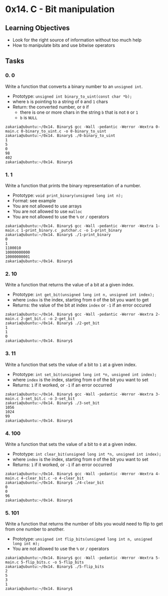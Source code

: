 # 0x14. C - Bit manipulation

## Learning Objectives

- Look for the right source of information without too much help
- How to manipulate bits and use bitwise operators

## Tasks

### 0. 0

Write a function that converts a binary number to an `unsigned int`.

- Prototype: `unsigned int binary_to_uint(const char *b);`
- where `b` is pointing to a string of `0` and `1` chars
- Return: the converted number, or `0` if
  - there is one or more chars in the string `b` that is not `0` or `1`
  - `b` is `NULL`

```shell
zakaria@ubuntu:~/0x14. Binary$ gcc -Wall -pedantic -Werror -Wextra 0-main.c 0-binary_to_uint.c -o 0-binary_to_uint
zakaria@ubuntu:~/0x14. Binary$ ./0-binary_to_uint
1
5
0
98
402
zakaria@ubuntu:~/0x14. Binary$
```

### 1. 1

Write a function that prints the binary representation of a number.

- Prototype: `void print_binary(unsigned long int n);`
- Format: see example
- You are not allowed to use arrays
- You are not allowed to use `malloc`
- You are not allowed to use the `%` or `/` operators

```shell
zakaria@ubuntu:~/0x14. Binary$ gcc -Wall -pedantic -Werror -Wextra 1-main.c 1-print_binary.c _putchar.c -o 1-print_binary
zakaria@ubuntu:~/0x14. Binary$ ./1-print_binary
0
1
1100010
10000000000
10000000001
zakaria@ubuntu:~/0x14. Binary$
```

### 2. 10

Write a function that returns the value of a bit at a given index.

- Prototype: `int get_bit(unsigned long int n, unsigned int index);`
- where `index` is the index, starting from `0` of the bit you want to get
- Returns: the value of the bit at index `index` or `-1` if an error occured

```shell
zakaria@ubuntu:~/0x14. Binary$ gcc -Wall -pedantic -Werror -Wextra 2-main.c 2-get_bit.c -o 2-get_bit
zakaria@ubuntu:~/0x14. Binary$ ./2-get_bit
1
1
0
zakaria@ubuntu:~/0x14. Binary$
```

### 3. 11

Write a function that sets the value of a bit to `1` at a given index.

- Prototype: `int set_bit(unsigned long int *n, unsigned int index);`
- where `index` is the index, starting from `0` of the bit you want to set
- Returns: `1` if it worked, or `-1` if an error occurred

```shell
zakaria@ubuntu:~/0x14. Binary$ gcc -Wall -pedantic -Werror -Wextra 3-main.c 3-set_bit.c -o 3-set_bit
zakaria@ubuntu:~/0x14. Binary$ ./3-set_bit
1056
1024
99
zakaria@ubuntu:~/0x14. Binary$
```

### 4. 100

Write a function that sets the value of a bit to `0` at a given index.

- Prototype: `int clear_bit(unsigned long int *n, unsigned int index);`
- where `index` is the index, starting from `0` of the bit you want to set
- Returns: `1` if it worked, or `-1` if an error occurred

```shell
zakaria@ubuntu:~/0x14. Binary$ gcc -Wall -pedantic -Werror -Wextra 4-main.c 4-clear_bit.c -o 4-clear_bit
zakaria@ubuntu:~/0x14. Binary$ ./4-clear_bit
0
0
96
zakaria@ubuntu:~/0x14. Binary$
```

### 5. 101

Write a function that returns the number of bits you would need to flip to get from one number to another.

- Prototype: `unsigned int flip_bits(unsigned long int n, unsigned long int m);`
- You are not allowed to use the `%` or `/` operators

```shell
zakaria@ubuntu:~/0x14. Binary$ gcc -Wall -pedantic -Werror -Wextra 5-main.c 5-flip_bits.c -o 5-flip_bits
zakaria@ubuntu:~/0x14. Binary$ ./5-flip_bits
2
5
3
1
zakaria@ubuntu:~/0x14. Binary$
```

